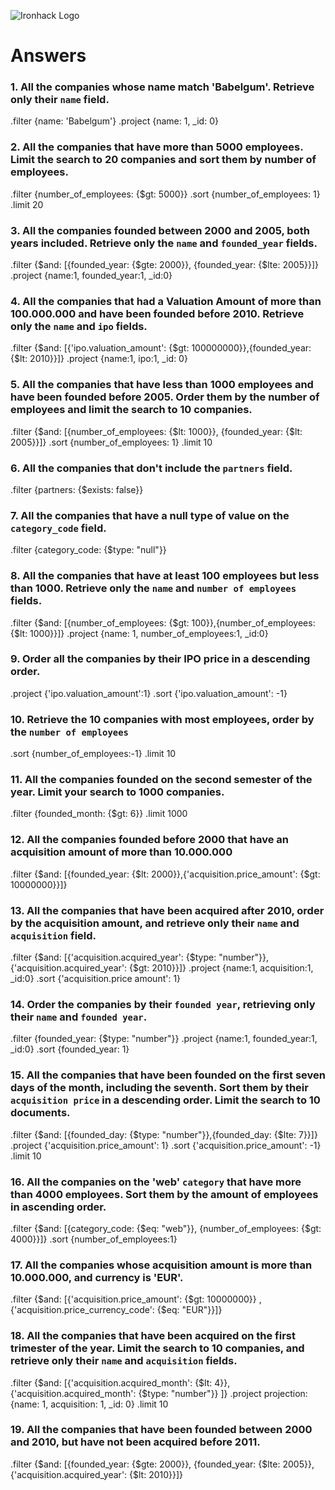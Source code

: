 ![Ironhack Logo](https://i.imgur.com/1QgrNNw.png)

# Answers

### 1. All the companies whose name match 'Babelgum'. Retrieve only their `name` field.

<!-- Your Code Goes Here -->
.filter {name: 'Babelgum'}
.project {name: 1, _id: 0}

### 2. All the companies that have more than 5000 employees. Limit the search to 20 companies and sort them by **number of employees**.

<!-- Your Code Goes Here -->
.filter {number_of_employees: {$gt: 5000}}
.sort {number_of_employees: 1}
.limit 20


### 3. All the companies founded between 2000 and 2005, both years included. Retrieve only the `name` and `founded_year` fields.

<!-- Your Code Goes Here -->
.filter {$and: [{founded_year: {$gte: 2000}}, {founded_year: {$lte: 2005}}]}
.project {name:1, founded_year:1, _id:0}

### 4. All the companies that had a Valuation Amount of more than 100.000.000 and have been founded before 2010. Retrieve only the `name` and `ipo` fields.

<!-- Your Code Goes Here -->
.filter {$and: [{'ipo.valuation_amount': {$gt: 100000000}},{founded_year:{$lt: 2010}}]}
.project {name:1, ipo:1, _id: 0}

### 5. All the companies that have less than 1000 employees and have been founded before 2005. Order them by the number of employees and limit the search to 10 companies.

<!-- Your Code Goes Here -->
.filter {$and: [{number_of_employees: {$lt: 1000}}, {founded_year: {$lt: 2005}}]}
.sort {number_of_employees: 1}
.limit 10

### 6. All the companies that don't include the `partners` field.

<!-- Your Code Goes Here -->
.filter {partners: {$exists: false}} 

### 7. All the companies that have a null type of value on the `category_code` field.

<!-- Your Code Goes Here -->
.filter {category_code: {$type: "null"}} 

### 8. All the companies that have at least 100 employees but less than 1000. Retrieve only the `name` and `number of employees` fields.

<!-- Your Code Goes Here -->
.filter {$and: [{number_of_employees: {$gt: 100}},{number_of_employees: {$lt: 1000}}]}
.project {name: 1, number_of_employees:1, _id:0}

### 9. Order all the companies by their IPO price in a descending order.

<!-- Your Code Goes Here -->
.project {'ipo.valuation_amount':1}
.sort {'ipo.valuation_amount': -1}


### 10. Retrieve the 10 companies with most employees, order by the `number of employees`

<!-- Your Code Goes Here -->
.sort {number_of_employees:-1}
.limit 10


### 11. All the companies founded on the second semester of the year. Limit your search to 1000 companies.

<!-- Your Code Goes Here -->
.filter {founded_month: {$gt: 6}}
.limit 1000

### 12. All the companies founded before 2000 that have an acquisition amount of more than 10.000.000

<!-- Your Code Goes Here -->
.filter {$and: [{founded_year: {$lt: 2000}},{'acquisition.price_amount': {$gt: 10000000}}]}

### 13. All the companies that have been acquired after 2010, order by the acquisition amount, and retrieve only their `name` and `acquisition` field.

<!-- Your Code Goes Here -->
.filter {$and: [{'acquisition.acquired_year': {$type: "number"}},{'acquisition.acquired_year': {$gt: 2010}}]}
.project {name:1, acquisition:1, _id:0}
.sort {'acquisition.price amount': 1}

### 14. Order the companies by their `founded year`, retrieving only their `name` and `founded year`.

<!-- Your Code Goes Here -->
.filter {founded_year: {$type: "number"}}
.project {name:1, founded_year:1, _id:0}
.sort {founded_year: 1}

### 15. All the companies that have been founded on the first seven days of the month, including the seventh. Sort them by their `acquisition price` in a descending order. Limit the search to 10 documents.

<!-- Your Code Goes Here -->
.filter {$and: [{founded_day: {$type: "number"}},{founded_day: {$lte: 7}}]}
.project {'acquisition.price_amount': 1}
.sort {'acquisition.price_amount': -1}
.limit 10

### 16. All the companies on the 'web' `category` that have more than 4000 employees. Sort them by the amount of employees in ascending order.

<!-- Your Code Goes Here -->
.filter {$and: [{category_code: {$eq: "web"}}, {number_of_employees: {$gt: 4000}}]}
.sort {number_of_employees:1}

### 17. All the companies whose acquisition amount is more than 10.000.000, and currency is 'EUR'.

<!-- Your Code Goes Here -->
.filter {$and: [{'acquisition.price_amount': {$gt: 10000000}} , {'acquisition.price_currency_code': {$eq: "EUR"}}]}


### 18. All the companies that have been acquired on the first trimester of the year. Limit the search to 10 companies, and retrieve only their `name` and `acquisition` fields.

<!-- Your Code Goes Here -->
.filter {$and: [{'acquisition.acquired_month': {$lt: 4}}, {'acquisition.acquired_month': {$type: "number"}}
]}
.project projection: {name: 1, acquisition: 1, _id: 0}
.limit 10


### 19. All the companies that have been founded between 2000 and 2010, but have not been acquired before 2011.

<!-- Your Code Goes Here -->
.filter {$and: [{founded_year: {$gte: 2000}}, {founded_year: {$lte: 2005}}, {'acquisition.acquired_year': {$lt: 2010}}]}

